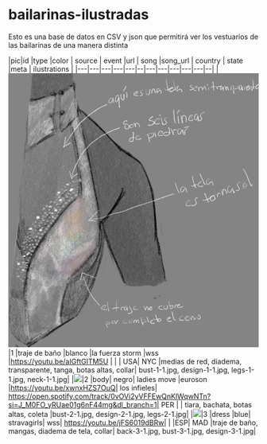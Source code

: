 # bailarinas-ilustradas
Esto es una base de datos en CSV y json que permitirá ver los vestuarios de las bailarinas de una manera distinta

|pic|id	|type		|color	|	source	|	event		|url |	song		|song_url	|	country	|	state	|meta	|	ilustrations |
|---|---|---|---|---|--|---|---|---|---|---|--|
|![](./images/bust-1-1.jpg)|1	|traje de baño	|blanco	|la fuerza storm	|wss	|https://youtu.be/aIGftGITM5U |	|	|	USA|	NYC	|medias de red, diadema, transparente, tanga, botas altas, collar|	bust-1-1.jpg, design-1-1.jpg, legs-1-1.jpg, neck-1-1.jpg|
|![](./bust-1-1.jpg)|2	|body|	negro|	ladies move	|euroson	|https://youtu.be/xwnxHZS7OuQ|	los infieles|	https://open.spotify.com/track/0vOVi2yVFFEwQnKlWqwNTn?si=J_M0FO_yRUae01g6nF44mg&dl_branch=1|	PER	| |	tiara, bachata, botas altas, coleta	|bust-2-1.jpg, design-2-1.jpg, legs-2-1.jpg|
|![](./bust-1-1.jpg)|3	|dress	|blue|	stravagirls|	wss|	https://youtu.be/jFS6019dBRw|		|	|ESP|	MAD	|traje de baño, mangas, diadema de tela, collar|	back-3-1.jpg, bust-3-1.jpg, design-3-1.jpg|
